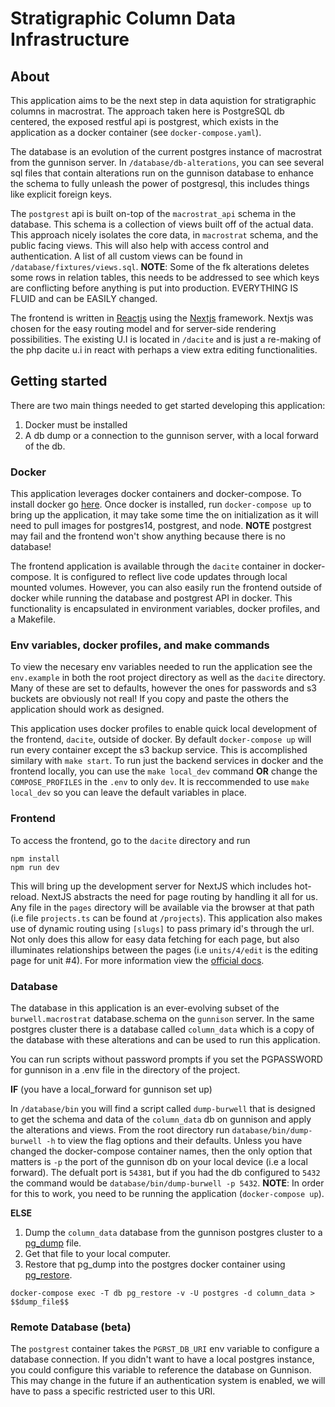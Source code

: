 # Stratigraphic Column Data Infrastructure

## About

This application aims to be the next step in data aquistion for stratigraphic columns in macrostrat. The approach taken here is PostgreSQL db centered, the exposed restful api is postgrest, which exists in the application as a docker container (see `docker-compose.yaml`).

The database is an evolution of the current postgres instance of macrostrat from the gunnison server. In `/database/db-alterations`, you can see several sql files that contain alterations run on the gunnison database to enhance the schema to fully unleash the power of postgresql, this includes things like explicit foreign keys.

The `postgrest` api is built on-top of the `macrostrat_api` schema in the database. This schema is a collection of views built off of the actual data. This approach nicely isolates the core data, in `macrostrat` schema, and the public facing views. This will also help with access control and authentication. A list of all custom views can be found in `/database/fixtures/views.sql`. **NOTE**: Some of the fk alterations deletes some rows in relation tables, this needs to be addressed to see which keys are conflicting before anything is put into production. EVERYTHING IS FLUID and can be EASILY changed.

The frontend is written in [Reactjs](https://reactjs.org/) using the [Nextjs](https://nextjs.org/) framework. Nextjs was chosen for the easy routing model and for server-side rendering possibilities. The existing U.I is located in `/dacite` and is just a re-making of the php dacite u.i in react with perhaps a view extra editing functionalities.

## Getting started

There are two main things needed to get started developing this application:

1.  Docker must be installed
2.  A db dump or a connection to the gunnison server, with a local forward of the db.

### Docker

This application leverages docker containers and docker-compose. To install docker go [here](https://www.docker.com/get-started). Once docker is installed, run `docker-compose up` to bring up the application, it may take some time the on initialization as it will need to pull images for postgres14, postgrest, and node. **NOTE** postgrest may fail and the frontend won't show anything because there is no database!

The frontend application is available through the `dacite` container in docker-compose. It is configured to reflect live code updates through local mounted volumes. However, you can also easily run the frontend outside of docker while running the database and postgrest API in docker. This functionality is encapsulated in environment variables, docker profiles, and a Makefile.

### Env variables, docker profiles, and make commands

To view the necesary env variables needed to run the application see the `env.example` in both the root project directory as well as the `dacite` directory. Many of these are set to defaults, however the ones for passwords and s3 buckets are obviously not real! If you copy and paste the others the application should work as designed.

This application uses docker profiles to enable quick local development of the frontend, `dacite`, outside of docker. By default `docker-compose up` will run every container except the s3 backup service. This is accomplished similary with `make start`. To run just the backend services in docker and the frontend locally, you can use the `make local_dev` command **OR** change the `COMPOSE_PROFILES` in the `.env` to only `dev`. It is reccommended to use `make local_dev` so you can leave the default variables in place.

### Frontend

To access the frontend, go to the `dacite` directory and run

```
npm install
npm run dev
```

This will bring up the development server for NextJS which includes hot-reload. NextJS abstracts the need for page routing by handling it all for us. Any file in the `pages` directory will be available via the browser at that path (i.e file `projects.ts` can be found at `/projects`). This application also makes use of dynamic routing using `[slugs]` to pass primary id's through the url. Not only does this allow for easy data fetching for each page, but also illuminates relationships between the pages (i.e `units/4/edit` is the editing page for unit #4). For more information view the [official docs](https://nextjs.org/docs/routing/dynamic-routes).

### Database

The database in this application is an ever-evolving subset of the `burwell.macrostrat` database.schema on the `gunnison` server. In the same postgres cluster there is a database called `column_data` which is a copy of the database with these alterations and can be used to run this application.

You can run scripts without password prompts if you set the PGPASSWORD for gunnison in a .env file in the directory of the project.

**IF** (you have a local_forward for gunnison set up)

In `/database/bin` you will find a script called `dump-burwell` that is designed to get the schema and data of the `column_data` db on gunnison and apply the alterations and views. From the root directory run `database/bin/dump-burwell -h` to view the flag options and their defaults. Unless you have changed the docker-compose container names, then the only option that matters is `-p` the port of the gunnison db on your local device (i.e a local forward). The defualt port is `54381`, but if you had the db configured to `5432` the command would be `database/bin/dump-burwell -p 5432`. **NOTE**: In order for this to work, you need to be running the application (`docker-compose up`).

**ELSE**

1. Dump the `column_data` database from the gunnison postgres cluster to a [pg_dump](https://www.postgresql.org/docs/current/app-pgdump.html) file.
2. Get that file to your local computer.
3. Restore that pg_dump into the postgres docker container using [pg_restore](https://www.postgresql.org/docs/current/app-pgrestore.html).

```
docker-compose exec -T db pg_restore -v -U postgres -d column_data > $$dump_file$$
```

### Remote Database (beta)

The `postgrest` container takes the `PGRST_DB_URI` env variable to configure a database connection. If you didn't want to have a local postgres instance, you could configure this variable to reference the database on Gunnison. This may change in the future if an authentication system is enabled, we will have to pass a specific restricted user to this URI.
